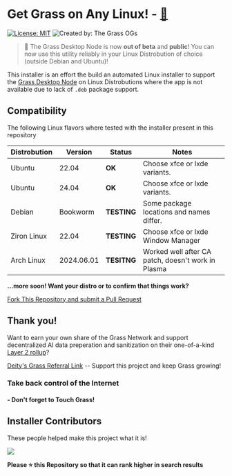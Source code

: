# Get Grass on Any Linux! - [🔗](https://www.getgrass.io/)

[![License: MIT](https://img.shields.io/badge/License-MIT-yellow.svg)](https://opensource.org/licenses/MIT) ![Created by: The Grass OGs](https://img.shields.io/badge/Created_By-%F0%9F%90%90%20The_Grass_OGs-white)

> 🌱 The Grass Desktop Node is now **out of beta** and __public__!  You can now use this utility reliably in your Linux Distrobution of choice (outside Debian and Ubuntu)!

This installer is an effort the build an automated Linux installer to support the [Grass Desktop Node](https://app.getgrass.io/dashboard/store/item/desktop) on  Linux Distrobutions where the app is not available due to lack of ``.deb`` package support.

## Compatibility

The following Linux flavors where tested with the installer present in this repository

| Distrobution | Version | Status | Notes |
| --- | --------| ------ | ----- |
| Ubuntu | 22.04 | **OK** | Choose xfce or lxde variants. |
| Ubuntu | 24.04 | **OK** | Choose xfce or lxde variants. |
| Debian | Bookworm | **TESTING** | Some package locations and names differ. |
| Ziron Linux | 22.04 | **TESTING** | Choose xfce or lxde Window Manager |
| Arch Linux | 2024.06.01 | **TESITNG** | Worked well after CA patch, doesn't work in Plasma |

**...more soon! Want your distro or to confirm that things work?**

[Fork This Repository and submit a Pull Request](https://github.com/loopyd/install-grass/fork)

## Thank you!

Want to earn your own share of the Grass Network and support decentralized AI data preperation and sanitization on their one-of-a-kind [Layer 2 rollup](https://www.getgrass.io/blog/llms-and-you-how-ai-labs-use-the-grass-network)?

[Deity's Grass Referral Link](https://app.getgrass.io/register/?referralCode=Zq-R8YEJoGDa1XI) --  Support this project and keep Grass growing!

### **Take back control of the Internet**
#### - Don't forget to Touch Grass!

## Installer Contributors

These people helped make this project what it is!

<a href="https://github.com/loopyd/install-grass/graphs/contributors"><img src="https://contrib.rocks/image?repo=loopyd/install-grass"/></a>

**Please ⭐️ this Repository so that it can rank higher in search results**
